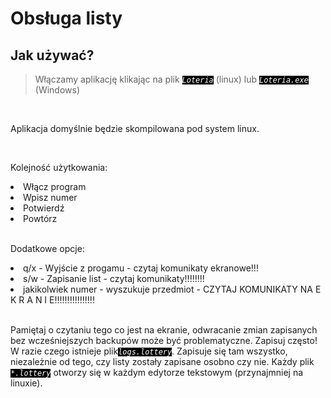 # Obsługa listy
## Jak używać?
> Włączamy aplikację klikając na plik <code style="background-color: black; color: white;"><i>Loteria</i></code> (linux) lub <code style="background-color: black; color: white;"><i>Loteria.exe</i></code> (Windows)
<br>
<p>Aplikacja domyślnie będzie skompilowana pod system linux.</p>
<br>
<p>Kolejność użytkowania:</p>
<li>Włącz program</li>
<li>Wpisz numer</li>
<li>Potwierdź</li>
<li>Powtórz</li>
<br>
<p>Dodatkowe opcje:</p>
<li>q/x - Wyjście z progamu - czytaj komunikaty ekranowe!!!</li>
<li>s/w  - Zapisanie list - czytaj komunikaty!!!!!!!!</li>
<li>jakikolwiek numer - wyszukuje przedmiot - CZYTAJ KOMUNIKATY NA E K R A N I E!!!!!!!!!!!!!!!!</li>
<br>
<p>Pamiętaj o czytaniu tego co jest na ekranie, odwracanie zmian zapisanych bez wcześniejszych backupów może być problematyczne. Zapisuj często! W razie czego istnieje plik<code style="background-color: black; color: white;"><i>logs.lottery</i></code>. Zapisuje się tam wszystko, niezależnie od tego, czy listy zostały zapisane osobno czy nie. Każdy plik <code style="background-color: black; color: white;"><i>*.lottery</i></code> otworzy się w każdym edytorze tekstowym (przynajmniej na linuxie).</p>